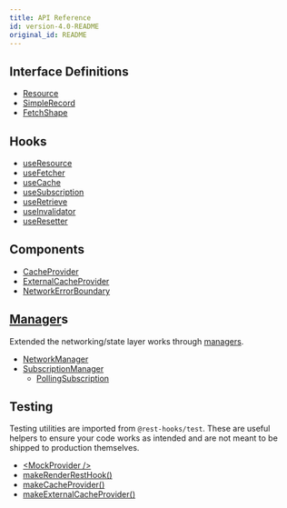 ```yaml
---
title: API Reference
id: version-4.0-README
original_id: README
---
```


## Interface Definitions
- [Resource](Resource.md)
- [SimpleRecord](SimpleRecord.md)
- [FetchShape](FetchShape.md)

## Hooks
- [useResource](useResource.md)
- [useFetcher](useFetcher.md)
- [useCache](useCache.md)
- [useSubscription](useSubscription.md)
- [useRetrieve](useRetrieve.md)
- [useInvalidator](useInvalidator.md)
- [useResetter](useResetter.md)

## Components
- [CacheProvider](CacheProvider.md)
- [ExternalCacheProvider](ExternalCacheProvider.md)
- [NetworkErrorBoundary](NetworkErrorBoundary.md)

## [Manager](Manager.md)s

Extended the networking/state layer works through [managers](Manager.md).

- [NetworkManager](NetworkManager.md)
- [SubscriptionManager](SubscriptionManager.md)
  - [PollingSubscription](PollingSubscription.md)

## Testing

Testing utilities are imported from `@rest-hooks/test`. These are useful
helpers to ensure your code works as intended and are not meant to be shipped
to production themselves.

- [\<MockProvider />](MockProvider)
- [makeRenderRestHook()](makeRenderRestHook)
- [makeCacheProvider()](makeCacheProvider)
- [makeExternalCacheProvider()](makeExternalCacheProvider)
